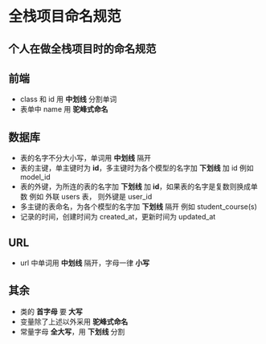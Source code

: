 全栈项目命名规范
==============
个人在做全栈项目时的命名规范
-------------------------
前端
------------------------
* class 和 id 用 **中划线** 分割单词
* 表单中 name 用 **驼峰式命名**

数据库
--------------
* 表的名字不分大小写，单词用 **中划线** 隔开
* 表的主键，单主键时为 **id**，多主键时为各个模型的名字加 **下划线** 加 id 例如 model_id
* 表的外键，为所连的表的名字加 **下划线** 加 **id**，如果表的名字是复数则换成单数 例如 外联 users 表， 则外键是 user\_id
* 多主键的表命名，为各个模型的名字加 **下划线** 隔开 例如 student_course(s)
* 记录的时间，创建时间为 created\_at，更新时间为 updated\_at

URL
-----------------
* url 中单词用 **中划线** 隔开，字母一律 **小写**

其余
--------------------
* 类的 **首字母** 要 **大写**
* 变量除了上述以外采用 **驼峰式命名**
* 常量字母 **全大写**，用 **下划线** 分割
